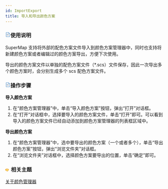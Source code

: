 ```yaml
---
id: ImportExport
title: 导入和导出颜色方案
---
```

### ![](../../img/read.gif)使用说明

SuperMap 支持将外部的配色方案文件导入到颜色方案管理器中，同时也支持将新建颜色方案或者编辑过的颜色方案导出，方便下次使用。

导出的颜色方案文件以单独的配色方案文件（*.scs）文件保存，因此一次导出多个颜色方案时，会分别生成多个 scs 配色方案文件。

### ![](../../img/read.gif)操作步骤

**导入颜色方案**

  1. 在“颜色方案管理器”中，单击“导入颜色方案”按钮，弹出“打开”对话框。 
  2. 在“打开”对话框中，选择要导入的颜色方案文件，单击“打开”即可。可以看到导入的颜色方案文件已经自动添加到颜色方案管理器的列表框区域中。

**导出颜色方案**

  1. 在“颜色方案管理器”中，选中要导出的颜色方案（一个或者多个），单击“导出颜色方案”按钮，弹出“浏览文件夹”对话框。
  2. 在“浏览文件夹”对话框中，选择颜色方案要导出的位置，单击“确定”即可。

### ![](../../img/seealso.png) 相关主题

 [关于颜色管理器](ColorRampManager)



